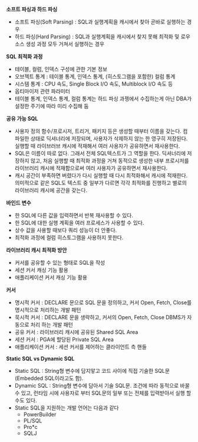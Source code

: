 **소프트 파싱과 하드 파싱**

- 소프트 파싱(Soft Parsing) : SQL과 실행계획을 캐시에서 찾아 곧바로 실행하는 경우
- 하드 파싱(Hard Parsing) : SQL과 실행계획을 캐시에서 찾지 못해 최적화 및 로우 소스 생성 과정 모두 거쳐서 실행하는 경우

**SQL 최적화 과정**

- 테이블, 컬럼, 인덱스 구성에 관한 기본 정보
- 오브젝트 통계 : 테이블 통계, 인덱스 통계, (히스토그램을 포함한) 컬럼 통계
- 시스템 통계 : CPU 속도, Single Block I/O 속도, Multiblock I/O 속도 등
- 옵티마이저 관련 파라미터
- 테이블 통계, 인덱스 통계, 컬럼 통계는 하드 파싱 과젱에서 수집하는게 아닌 DBA가 설정한 주기에 따라 미리 수집해 둠

**공유 가능 SQL**

- 사용자 정의 함수/프로시저, 트리거, 패키지 등은 생성할 때부터 이름을 갖는다. 컴파일한 상태로 딕셔너리에 저장되며, 사용자가 삭제하지 않는 한 영구히 저장된다. 실행할 때 라이브러브 캐시에 적재해서 여러 사용자가 공유하면서 재사용한다.
- SQL은 이름이 따로 없다. 그래서 전체 SQL텍스트가 그 역할을 한다. 딕셔너리에 저장하지 않고, 처음 실행할 때 최적화 과정을 거쳐 동적으로 생성한 내부 프로시저를 라이브러리 캐시에 적재함으로써 여러 사용자가 공유하면서 재사용한다.
- 캐시 공간이 부족하면 버렸다가 다시 실행할 때 다시 최적화해서 캐시에 적재한다. 의미적으로 같은 SQL도 텍스트 중 일부가 다르면 각각 최적화를 진행하고 별로의 라이브러리 캐시에 공간을 갖는다.

**바인드 변수**

- 한 SQL에 다른 값을 입력하면서 반복 재사용할 수 있다.
- 한 SQL에 대한 실행 계획을 여러 프로세스가 사용할 수 있다.
- 상수 값을 사용할 때보다 쿼리 성능이 더 안좋다.
- 최적화 과정에 컬럼 히스토그램을 사용하지 못한다.

**라이브러리 캐시 최적화 방안**

- 커서를 공유할 수 있는 형태로 SQL을 작성
- 세션 커서 캐싱 기능 활용
- 애플리케이션 커서 캐싱 기능 활용

**커서**

- 명시적 커서 : DECLARE 문으로 SQL 문을 정의하고, 커서 Open, Fetch, Close를 명시적으로 처리하는 개발 패턴
- 묵시적 커서 : DECLARE 문을 생략하고, 커서의 Open, Fetch, Close DBMS가 자동으로 처리 하는 개발 패턴
- 공유 커서 : 라이브러리 캐시에 공유된 Shared SQL Area
- 세션 커서 : PGA에 할당된 Private SQL Area
- 애플리케이션 커서 : 세션 커서를 제어하는 클라이언트 측 핸들

**Static SQL vs Dynamic SQL**

- Static SQL : String형 변수에 담지앟고 코드 사이에 직접 기술한 SQL문(Embedded SQL이라고도 함).
- Dynamic SQL : String형 변수에 담아서 기술 SQL문. 조건에 따라 동적으로 바꿀 수 있고, 런타임 시에 사용자로 부터 SQL문의 일부 또는 전체를 입력받아서 실행 할 수도 있다.
- Static SQL을 지원하는 개발 언어는 다음과 같다
    - PowerBuilder
    - PL/SQL
    - Pro*c
    - SQLJ